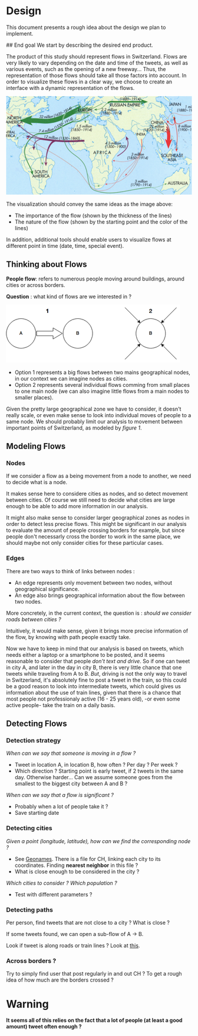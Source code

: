 # Design
This document presents a rough idea about the design we plan to implement.

## End goal
We start by describing the desired end product.

The product of this study should represent flows in Switzerland. 
Flows are very likely to vary depending on the date and time of the tweets, as well as various
events, such as the opening of a new freeway... Thus, the representation of those flows should take all those factors into account.
In order to visualize these flows in a clear way, we choose to create an interface with a dynamic representation of the flows. 

![flows](assets/product_example.png)

The visualization should convey the same ideas as the image above:
- The importance of the flow (shown by the thickness of the lines)
- The nature of the flow (shown by the starting point and the color of the lines)

In addition, additional tools should enable users to visualize flows at different point in time (date, time, special event).


## Thinking about Flows 

**People flow**: refers to numerous people moving around buildings, around cities or across borders. 

**Question** : what kind of flows are we interested in ?

![flows](assets/flows.png)

* Option 1 represents a big flows between two mains geographical nodes, in our context we can imagine nodes as cities. 
* Option 2 represents several individual flows comming from small places to one main node (we can also imagine little flows from a main nodes to smaller places).

Given the pretty large geographical zone we have to consider, it doesn't really scale, or even make sense to look into individual moves of people to a same node. We should probably limit our analysis to movement between important points of Switzerland, as modeled by *figure 1*.

## Modeling Flows
### Nodes
If we consider a flow as a being movement from a node to another, we need to decide what is a node. 

It makes sense here to considere cities as nodes, and so detect movement between cities. Of course we still need to decide what cities are large enough to be able to add more information in our analysis.

It might also make sense to consider larger geographical zones as nodes in order to detect less precise flows. This might be significant in our analysis to evaluate the amount of people crossing borders for example, but since people don't necessarly cross the border to work in the same place, we should maybe not only consider cities for these particular cases.

### Edges
There are two ways to think of links between nodes : 

* An edge represents only movement between two nodes, without geographical significance. 
* An edge also brings geographical information about the flow between two nodes. 

More concretely, in the current context, the question is : *should we consider roads between cities ?*

Intuitively, it would make sense, given it brings more precise information of the flow, by knowing with path people exactly take.

Now we have to keep in mind that our analysis is based on tweets, which needs either a laptop or a smartphone to be posted, and it seems reasonable to consider that people *don't text and drive*. So if one can tweet in city A, and later in the day in city B, there is very little chance that one tweets while traveling from A to B. 
*But*, driving is not the only way to travel in Switzerland, it's absolutely fine to post a tweet in the train, so this could be a good reason to look into intermediate tweets, which could gives us information about the use of train lines, given that there is a chance that most people not professionaly active (16 - 25 years old), -or even some active people- take the train on a daily basis. 

## Detecting Flows
### Detection strategy 
*When can we say that someone is moving in a flow ?*

* Tweet in location A, in location B, how often ? Per day ? Per week ?  
* Which direction ? Starting point is early tweet, if 2 tweets in the same day. Otherwise harder... Can we assume someone goes from the smallest to the biggest city between A and B ?

*When can we say that a flow is significant ?*

* Probably when a lot of people take it ?
* Save starting date 

### Detecting cities
*Given a point (longitude, latitude), how can we find the corresponding node ?*

* See [Geonames](http://download.geonames.org/export/dump/). There is a file for CH, linking each city to its coordinates. Finding **nearest neighbor** in this file ?
* What is close enough to be considered in the city ?

*Which cities to consider ? Which population ?*

* Test with different parameters ?

### Detecting paths
Per person, find tweets that are not close to a city ? What is close ?

If some tweets found, we can open a sub-flow of A -> B. 

Look if tweet is along roads or train lines ? Look at [this](https://github.com/vasile/transit-map/blob/master/api/geojson/edges.geojson).

### Across borders ?
Try to simply find user that post regularly in and out CH ? To get a rough idea of how much are the borders crossed ?

# Warning
**It seems all of this relies on the fact that a lot of people (at least a good amount) tweet often enough ?**